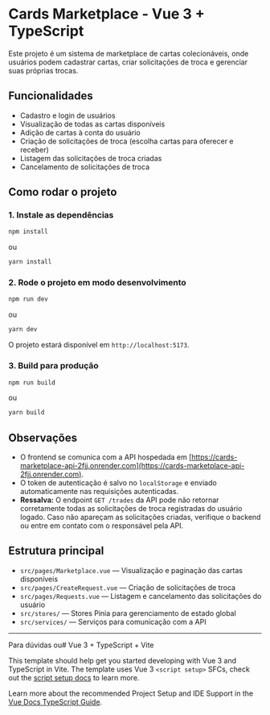 # Cards Marketplace - Vue 3 + TypeScript

Este projeto é um sistema de marketplace de cartas colecionáveis, onde usuários podem cadastrar cartas, criar solicitações de troca e gerenciar suas próprias trocas.

## Funcionalidades

- Cadastro e login de usuários
- Visualização de todas as cartas disponíveis
- Adição de cartas à conta do usuário
- Criação de solicitações de troca (escolha cartas para oferecer e receber)
- Listagem das solicitações de troca criadas
- Cancelamento de solicitações de troca

## Como rodar o projeto

### 1. Instale as dependências

```bash
npm install
```
ou
```bash
yarn install
```

### 2. Rode o projeto em modo desenvolvimento

```bash
npm run dev
```
ou
```bash
yarn dev
```

O projeto estará disponível em `http://localhost:5173`.

### 3. Build para produção

```bash
npm run build
```
ou
```bash
yarn build
```

## Observações

- O frontend se comunica com a API hospedada em [https://cards-marketplace-api-2fjj.onrender.com](https://cards-marketplace-api-2fjj.onrender.com).
- O token de autenticação é salvo no `localStorage` e enviado automaticamente nas requisições autenticadas.
- **Ressalva:** O endpoint `GET /trades` da API pode não retornar corretamente todas as solicitações de troca registradas do usuário logado. Caso não apareçam as solicitações criadas, verifique o backend ou entre em contato com o responsável pela API.

## Estrutura principal

- `src/pages/Marketplace.vue` — Visualização e paginação das cartas disponíveis
- `src/pages/CreateRequest.vue` — Criação de solicitações de troca
- `src/pages/Requests.vue` — Listagem e cancelamento das solicitações do usuário
- `src/stores/` — Stores Pinia para gerenciamento de estado global
- `src/services/` — Serviços para comunicação com a API

---

Para dúvidas ou# Vue 3 + TypeScript + Vite

This template should help get you started developing with Vue 3 and TypeScript in Vite. The template uses Vue 3 `<script setup>` SFCs, check out the [script setup docs](https://v3.vuejs.org/api/sfc-script-setup.html#sfc-script-setup) to learn more.

Learn more about the recommended Project Setup and IDE Support in the [Vue Docs TypeScript Guide](https://vuejs.org/guide/typescript/overview.html#project-setup).
